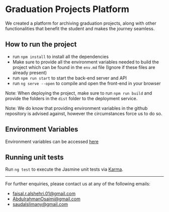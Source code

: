 # Graduation Projects Platform

We created a platform for archiving graduation projects, along with other functionalities that benefit the student and makes the journey seamless.

## How to run the project

- run `npm install` to install all the dependencies
- Make sure to provide all the environment variables needed to build the project which can be found in the `env.md` file (Ignore if these files are already present)
- run `npm run start` to start the back-end server and API
- run `ng serve --open` to compile and open the front-end in your browser

Note: When deploying the project, make sure to run `npm run build` and provide the folders in the `dist` folder to the deployment service.

Note: We do know that providing environment variables in the github repository is advised against, however the circumstances force us to do so.

## Environment Variables

Environment variables can be accessed [here](https://github.com/SaudC21/Graduation-Projects-Platform/blob/main/env.md)

## Running unit tests

Run `ng test` to execute the Jasmine unit tests via [Karma](https://karma-runner.github.io).

---
For further enquiries, please contact us at any of the following emails:
- faisal.r.alshehri.01@gmail.com
- AbdulrahmanOsaimi@gmail.com
- saudalslimany@gmail.com
